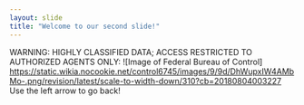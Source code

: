 ```yaml
---
layout: slide
title: "Welcome to our second slide!"
---
```

WARNING: HIGHLY CLASSIFIED DATA; ACCESS RESTRICTED TO AUTHORIZED AGENTS ONLY:
![Image of Federal Bureau of Control] https://static.wikia.nocookie.net/control6745/images/9/9d/DhWupxIW4AMbMo-.png/revision/latest/scale-to-width-down/310?cb=20180804003227
Use the left arrow to go back!

